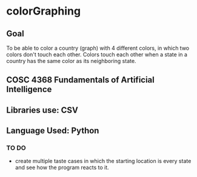 # colorGraphing

## Goal
To be able to color a country (graph) with 4 different colors, in which two colors don't touch each other.
Colors touch each other when a state in a country has the same color as its neighboring state.

## COSC 4368 Fundamentals of Artificial Intelligence
## Libraries use: CSV
## Language Used: Python

### TO DO
* create multiple taste cases in which the starting location is every state and see how the program reacts to it.

